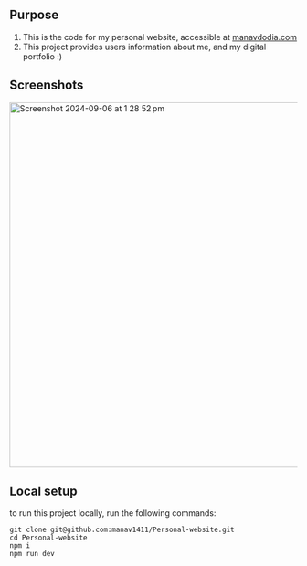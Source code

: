 ## Purpose
1. This is the code for my personal website, accessible at [manavdodia.com](https://manavdodia.com)
2. This project provides users information about me, and my digital portfolio :)

## Screenshots
<img width="640" alt="Screenshot 2024-09-06 at 1 28 52 pm" src="https://github.com/user-attachments/assets/a7b85723-c297-4bbc-ba2b-cf973a895764">



## Local setup
to run this project locally, run the following commands:
```
git clone git@github.com:manav1411/Personal-website.git
cd Personal-website
npm i
npm run dev
```
